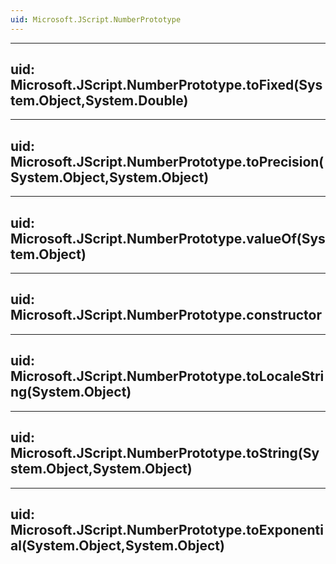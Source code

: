 ```yaml
---
uid: Microsoft.JScript.NumberPrototype
---
```


---
uid: Microsoft.JScript.NumberPrototype.toFixed(System.Object,System.Double)
---

---
uid: Microsoft.JScript.NumberPrototype.toPrecision(System.Object,System.Object)
---

---
uid: Microsoft.JScript.NumberPrototype.valueOf(System.Object)
---

---
uid: Microsoft.JScript.NumberPrototype.constructor
---

---
uid: Microsoft.JScript.NumberPrototype.toLocaleString(System.Object)
---

---
uid: Microsoft.JScript.NumberPrototype.toString(System.Object,System.Object)
---

---
uid: Microsoft.JScript.NumberPrototype.toExponential(System.Object,System.Object)
---
